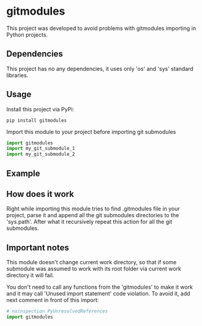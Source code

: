 # gitmodules
This project was developed to avoid problems with gitmodules importing in Python projects.

## Dependencies
This project has no any dependencies, it uses only 'os' and 'sys' standard libraries.

## Usage
Install this project via PyPi:

```
pip install gitmodules
```

Import this module to your project before importing git submodules

```python
import gitmodules
import my_git_submodule_1
import my_git_submodule_2
```

## Example


## How does it work
Right while importing this module tries to find .gitmodules file in your project, 
parse it and append all the git submodules directories to the 'sys.path'. 
After what it recursively repeat this action for all the git submodules.

## Important notes
This module doesn't change current work directory, so that if some submodule 
was assumed to work with its root folder via current work directory it will fail.

You don't need to call any functions from the 'gitmodules' to make it work and it may call
'Unused import statement' code violation. To avoid it, add next comment in front of this import:

```python
# noinspection PyUnresolvedReferences
import gitmodules 
```
